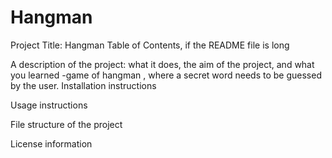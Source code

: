 # Hangman
Project Title: Hangman
Table of Contents, if the README file is long

A description of the project: what it does, the aim of the project, and what you learned
-game of hangman , where a secret word needs to be guessed by the user. 
Installation instructions

Usage instructions

File structure of the project

License information
